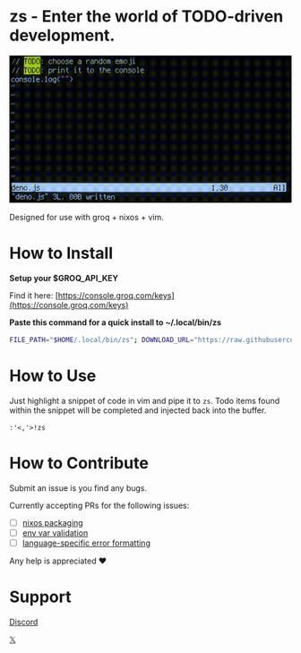 # zs - Enter the world of TODO-driven development.

![](https://raw.githubusercontent.com/unrizen/zs/refs/heads/dev/demo.gif)

Designed for use with groq + nixos + vim.

# How to Install
**Setup your $GROQ_API_KEY**

Find it here: [https://console.groq.com/keys](https://console.groq.com/keys)

**Paste this command for a quick install to ~/.local/bin/zs**

```sh
FILE_PATH="$HOME/.local/bin/zs"; DOWNLOAD_URL="https://raw.githubusercontent.com/unrizen/zs/refs/heads/dev/zs"; if [ -f "$FILE_PATH" ]; then echo "The file $FILE_PATH already exists."; read -p "Do you want to overwrite it? (y/n): " answer; case $answer in [Yy]* ) echo "Proceeding with download."; curl -L -o "$FILE_PATH" "$DOWNLOAD_URL" && echo "Download completed successfully." && chmod +x "$FILE_PATH" && echo "Made $FILE_PATH executable." || echo "Download failed.";; * ) echo "Aborting operation.";; esac; else echo "Downloading zs."; curl -L -o "$FILE_PATH" "$DOWNLOAD_URL" && echo "Download completed successfully." && chmod +x "$FILE_PATH" && echo "Made $FILE_PATH executable." || echo "Download failed."; fi
```

# How to Use
Just highlight a snippet of code in vim and pipe it to `zs`. Todo items found within the snippet will be completed and injected back into the buffer.
```
:'<,'>!zs
```

# How to Contribute

Submit an issue is you find any bugs.

Currently accepting PRs for the following issues:
- [ ] [nixos packaging](https://github.com/unrizen/zs/issues/1)
- [ ] [env var validation](https://github.com/unrizen/zs/issues/2)
- [ ] [language-specific error formatting](https://github.com/unrizen/zs/issues/3)

Any help is appreciated ❤️

# Support

[Discord](https://discord.gg/kABMK5pHAA)

[𝕏](https://x.com/_unrizen)
